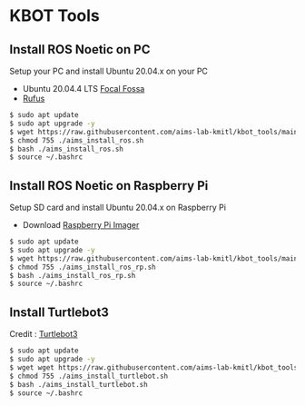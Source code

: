# KBOT Tools
## Install ROS Noetic on PC
Setup your PC and install Ubuntu 20.04.x on your PC
- Ubuntu 20.04.4 LTS [Focal Fossa](https://releases.ubuntu.com/20.04/ubuntu-20.04.4-desktop-amd64.iso)
- [Rufus](https://rufus.ie/)

```sh
$ sudo apt update
$ sudo apt upgrade -y
$ wget https://raw.githubusercontent.com/aims-lab-kmitl/kbot_tools/main/aims_install_ros.sh
$ chmod 755 ./aims_install_ros.sh
$ bash ./aims_install_ros.sh
$ source ~/.bashrc
```

## Install ROS Noetic on Raspberry Pi
Setup SD card and install Ubuntu 20.04.x on Raspberry Pi
- Download [Raspberry Pi Imager](https://www.raspberrypi.com/software/)

```sh
$ sudo apt update
$ sudo apt upgrade -y
$ wget https://raw.githubusercontent.com/aims-lab-kmitl/kbot_tools/main/aims_install_ros_rp.sh
$ chmod 755 ./aims_install_ros_rp.sh
$ bash ./aims_install_ros_rp.sh
$ source ~/.bashrc
```

## Install Turtlebot3
Credit : [Turtlebot3](https://github.com/ROBOTIS-GIT)
```sh
$ sudo apt update
$ sudo apt upgrade -y
$ wget wget https://raw.githubusercontent.com/aims-lab-kmitl/kbot_tools/main/aims_install_turtlebot.sh
$ chmod 755 ./aims_install_turtlebot.sh
$ bash ./aims_install_turtlebot.sh
$ source ~/.bashrc
```
